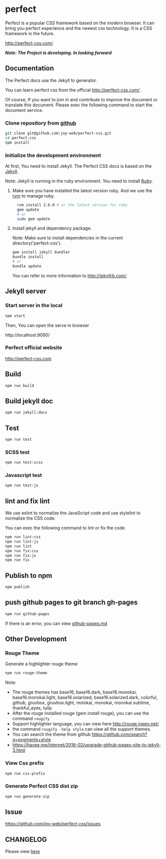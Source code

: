 # perfect
  Perfect is a popular CSS framework based on the modern browser.
  It can bring you perfect experience and the newest css technology.
  It is a CSS framework in the future.
  
  http://perfect-css.com/

**_Note: The Project is developing. In looking forward_**

## Documentation

The Perfect docs use the Jekyll to generator.

You can learn perfect css from the official http://perfect-css.com/ .

Of course, If you want to join in and contribute to improve the document or translate this document. Please exec the following command to start the document service.

### Clone repository from [github](https://github.com/joy-web/perfect-css)

```bash
git clone git@github.com:joy-web/perfect-css.git
cd perfect-css
npm install
```

### Initialize the development environment

At first, You need to install Jekyll. The Perfect CSS docs is based on the [Jekyll](https://jekyllrb.com/).

Note: Jekyll is running in the ruby environment. You need to install [Ruby](https://www.ruby-lang.org/zh_cn/).

1. Make sure you have installed the latest version ruby. And we use the [rvm](https://rvm.io/) to manage ruby.

    ```bash
      rvm install 2.6.0 # or the latest version for ruby
      gem update
      # or
      sudo gem update
    ```

2. Install jekyll and dependency package.

    Note: Make sure to install dependencies in the current directory('perfect-css').
    
    ```bash
    gem install jekyll bundler
    bundle install
    # or
    bundle update
    ```
    
    You can refer to more information to http://jekyllrb.com/

##  Jekyll server

### Start server in the local

```bash
npm start
```

Then, You can open the serve in browser

http://localhost:9090/

### Perfect official website

http://perfect-css.com

## Build

```bash
npm run build
```

## Build jekyll doc

```bash
npm run jekyll:docs
```

## Test 

```bash
npm run test
```

### SCSS test

```bash
npm run test:scss
```

### Javascript test

```bash
npm run test:js
```

## lint and fix lint
We use eslint to normalize the JavaScript code and use stylelint to normalize the CSS code.

You can exec the following command to lint or fix the code.

```bash
npm run lint:css
npm run lint:js
npm run lint
npm run fix:css
npm run fix:js
npm run fix
```

## Publish to npm

```bash
npm publish
```

## push github pages to git branch gh-pages

```bash
npm run github-pages
```

If there is an error, you can view [github-pages.md](./github-pages.md)

## Other Development

### Rouge Theme

Generate a highlighter rouge theme

```bash
npm run rouge-theme
```

Note: 
* The rouge themes has base16, base16.dark, base16.monokai, base16.monokai.light, base16.solarized, base16.solarized.dark,
  colorful, github, gruvbox, gruvbox.light, molokai, monokai, monokai.sublime, thankful_eyes, tulip
* After the rouge installed rouge (gem install rouge), you can use the command `rougify`
* Support highlighter language, you can view here http://rouge.jneen.net/
* the command `rougify -help style` can view all the support themes.
* You can search the theme from github https://github.com/search?q=pygments+style
* https://havee.me/internet/2016-02/upgrade-github-pages-site-to-jekyll-3.html

### View Css prefix

```bash
npm run css-prefix
```

### Generate Perfect CSS dist zip

```bash
npm run generate-zip
```

## Issue

https://github.com/joy-web/perfect-css/issues

## CHANGELOG

Please view [here](./CHANGELOG.md)
